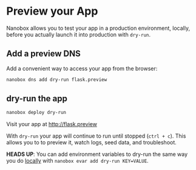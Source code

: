 # Preview your App

Nanobox allows you to test your app in a production environment, locally, before you actually launch it into production with `dry-run`.

## Add a preview DNS
Add a convenient way to access your app from the browser:

```bash
nanobox dns add dry-run flask.preview
```

## dry-run the app

```bash
nanobox deploy dry-run
```

Visit your app at <a href="http://flask.preview" target="\_blank">http://flask.preview</a>

With `dry-run` your app will continue to run until stopped (`ctrl + c`). This allows you to to preview it, watch logs, seed data, and troubleshoot.

**HEADS UP**: You can add environment variables to dry-run the same way you do [locally](/python/flask/local-evars) with `nanobox evar add dry-run KEY=VALUE`.
